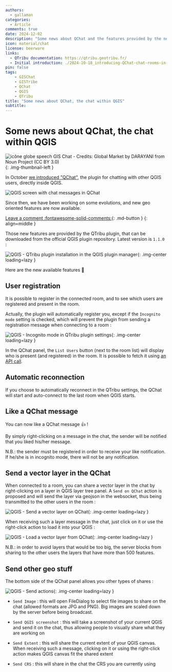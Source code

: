 ```yaml
---
authors:
  - gallaman
categories:
  - Article
comments: true
date: 2024-12-02
description: "Some news about QChat and the features provided by the new 1.1 version. #GISChat #GISTribe"
icon: material/chat
license: beerware
links:
  - QTribu documentation: https://qtribu.geotribu.fr/
  - Initial introduction: ./2024-10-18_introducing-QChat-chat-rooms-in-QGIS.md
pin: false
tags:
    - GISChat
    - GISTribe
    - QChat
    - QGIS
    - QTribu
title: "Some news about QChat, the chat within QGIS"
subtitle:
---
```


# Some news about QChat, the chat within QGIS

![icône globe speech GIS Chat - Credits: Global Market by DARAYANI from Noun Project (CC BY 3.0)](https://cdn.geotribu.fr/img/logos-icones/divers/globe_speech_GISChat.svg){: .img-thumbnail-left }

In October [we introduced "QChat"](./2024-10-18_introducing-QChat-chat-rooms-in-QGIS.md), the plugin for chatting with other QGIS users, directly inside QGIS.

![QGIS screen with chat messages in QChat](https://cdn.geotribu.fr/img/articles-blog-rdp/articles/2024/qchat/qchat_screenshot_en.webp)

Since then, we have been working on some evolutions, and new geo oriented features are now available.

<!-- more -->

[Leave a comment :fontawesome-solid-comments:](#__comments "Go to comments"){: .md-button }
{: align=middle }

Those new features are provided by the QTribu plugin, that can be downloaded from the official QGIS plugin repository. Latest version is `1.1.0` :

![QGIS - QTribu plugin installation in the QGIS plugin manager](https://cdn.geotribu.fr/img/articles-blog-rdp/articles/2024/qchat/qtribu_install_en_v110.webp){: .img-center loading=lazy }

Here are the new available features :tada:

## User registration

It is possible to register in the connected room, and to see which users are registered and present in the room.

Actually, the plugin will automatically register you, except if the `Incognito mode` setting is checked, which will prevent the plugin from sending a registration message when connecting to a room :

![QGIS - Incognito mode in QTribu plugin settings](https://cdn.geotribu.fr/img/articles-blog-rdp/articles/2024/qchat/qchat_setting_incognito.webp){: .img-center loading=lazy }

In the QChat panel, the `List Users` button (next to the room list) will display who is present (and registered) in the room. It is possible to fetch it using [an API call](https://gischat.geotribu.net/docs#/default/get_connected_users_room__room__users_get).

## Automatic reconnection

If you choose to automatically reconnect in the QTribu settings,
the QChat will start and auto-connect to the last room when QGIS starts.

## Like a QChat message

You can now like a QChat message :thumbsup: !

By simply right-clicking on a message in the chat, the sender will be notified that you liked his/her message.

N.B.: the sender must be registered in order to receive your like notification. If he/she is in incognito mode, there will not be any notification.

## Send a vector layer in the QChat

When connected to a room, you can share a vector layer in the chat by right-clicking on a layer in QGIS layer tree panel. A `Send on QChat` action is proposed and will send the layer via geojson in the websocket, thus being transmitted to the other
users in the room :

![QGIS - Send a vector layer on QChat](https://cdn.geotribu.fr/img/articles-blog-rdp/articles/2024/qchat/qchat_action_send_vector_layer.webp){: .img-center loading=lazy }

When receiving such a layer message in the chat, just click on it or use the right-click action to load it into your QGIS :

![QGIS - Load a vector layer from QChat](https://cdn.geotribu.fr/img/articles-blog-rdp/articles/2024/qchat/qchat_load_vector_layer.webp){: .img-center loading=lazy }

N.B.: in order to avoid layers that would be too big, the server blocks from sharing to the other users the layers that have more than 500 features.

## Send other geo stuff

The bottom side of the QChat panel allows you other types of shares :

![QGIS - Send actions](https://cdn.geotribu.fr/img/articles-blog-rdp/articles/2024/qchat/qchat_actions_send.webp){: .img-center loading=lazy }

- `Send Image` : this will open FileDialog to select file images to share on the chat (allowed formats are JPG and PNG). Big images are scaled down by the server before being broadcast.

- `Send QGIS screenshot` : this will take a screenshot of your current QGIS and send it on the chat, thus allowing people to visually share what they are working on

- `Send Extent` : this will share the current extent of your QGIS canvas. When receiving such a message, clicking on it or using the right-click action makes QGIS canvas fit the shared extent

- `Send CRS` : this will share in the chat the CRS you are currently using
